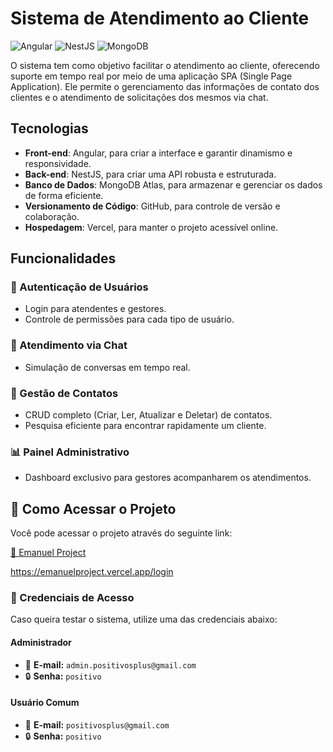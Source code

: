 # Sistema de Atendimento ao Cliente

![Angular](https://img.shields.io/badge/Angular-000000?style=for-the-badge&logo=angular&logoColor=red)
![NestJS](https://img.shields.io/badge/NestJS-000000?style=for-the-badge&logo=nestJS&logoColor=red)
![MongoDB](https://img.shields.io/badge/MongoDB-000000?style=for-the-badge&logo=mongodb&logoColor=green)


 O sistema tem como objetivo facilitar o atendimento ao cliente, oferecendo suporte em tempo real por meio de uma aplicação SPA (Single Page Application). Ele permite o gerenciamento das informações de contato dos clientes e o atendimento de solicitações dos mesmos via chat.

## Tecnologias

- **Front-end**: Angular, para criar a interface e garantir dinamismo e responsividade.
- **Back-end**: NestJS, para criar uma API robusta e estruturada.
- **Banco de Dados**: MongoDB Atlas, para armazenar e gerenciar os dados de forma eficiente.
- **Versionamento de Código**: GitHub, para controle de versão e colaboração.
- **Hospedagem**: Vercel, para manter o projeto acessível online.

## Funcionalidades
### 🔐 Autenticação de Usuários
- Login para atendentes e gestores.
- Controle de permissões para cada tipo de usuário.

### 💬 Atendimento via Chat
- Simulação de conversas em tempo real.

### 📇 Gestão de Contatos
- CRUD completo (Criar, Ler, Atualizar e Deletar) de contatos.
- Pesquisa eficiente para encontrar rapidamente um cliente.

### 📊 Painel Administrativo
- Dashboard exclusivo para gestores acompanharem os atendimentos.

## 🚀 Como Acessar o Projeto

Você pode acessar o projeto através do seguinte link:

[🔗 Emanuel Project](https://emanuelproject.vercel.app/login)

https://emanuelproject.vercel.app/login

### 🔑 Credenciais de Acesso

Caso queira testar o sistema, utilize uma das credenciais abaixo:

#### Administrador
- 📧 **E-mail:** `admin.positivosplus@gmail.com`
- 🔒 **Senha:** `positivo`

#### Usuário Comum
- 📧 **E-mail:** `positivosplus@gmail.com`
- 🔒 **Senha:** `positivo`
